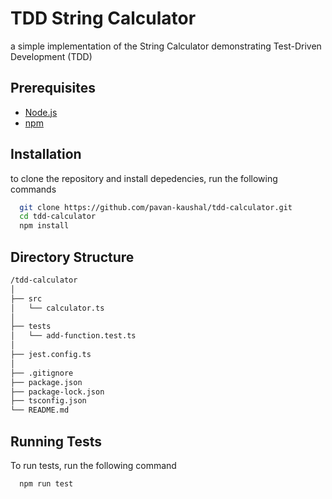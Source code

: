 
# TDD String Calculator

a simple implementation of the String Calculator demonstrating Test-Driven Development (TDD)


## Prerequisites

 - [Node.js](https://nodejs.org/en/download/package-manager)
 - [npm](https://www.npmjs.com/)
 


## Installation

to clone the repository and install depedencies, run the following commands

```bash
  git clone https://github.com/pavan-kaushal/tdd-calculator.git
  cd tdd-calculator
  npm install
```
    
## Directory Structure

``` bash
/tdd-calculator
│
├── src
│   └── calculator.ts
│
├── tests
│   └── add-function.test.ts
│
├── jest.config.ts
│
├── .gitignore
├── package.json
├── package-lock.json
├── tsconfig.json
└── README.md
```
## Running Tests

To run tests, run the following command

```bash
  npm run test
```
